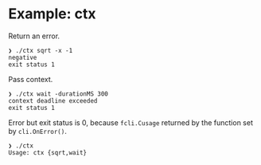 # Example: ctx

Return an error.

```
❯ ./ctx sqrt -x -1
negative
exit status 1
```

Pass context.

```
❯ ./ctx wait -durationMS 300
context deadline exceeded
exit status 1
```

Error but exit status is 0, because `fcli.Cusage` returned by the function set by `cli.OnError()`.

```
❯ ./ctx
Usage: ctx {sqrt,wait}
```

